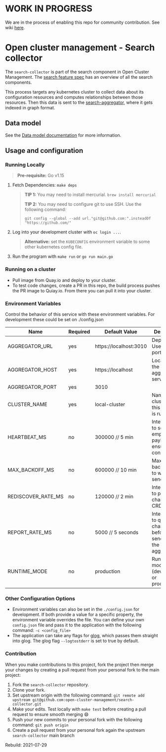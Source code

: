 [comment]: # ( Copyright Contributors to the Open Cluster Management project )
# WORK IN PROGRESS

We are in the process of enabling this repo for community contribution. See wiki [here](https://open-cluster-management.io/concepts/architecture/).

# Open cluster management - Search collector

The `search-collector` is part of the search component in Open Cluster Management. The [search feature spec](https://github.com/open-cluster-management/search/blob/master/feature-spec/search.md) has an overview of all the search components.

This process targets any kubernetes cluster to collect data about its configuration resources and computes relationships between those resources. Then this data is sent to the [search-aggregator](https://github.com/open-cluster-management/search-aggregator), where it gets indexed in graph format.

## Data model

See the [Data model documentation](https://github.com/open-cluster-management/search-collector/blob/pkg/transforms/README.md) for more information. 


## Usage and configuration

### Running Locally
> **Pre-requisite:** Go v1.15
1. Fetch Dependencies: `make deps`
    > **TIP 1:** You may need to install mercurial. `brew install mercurial`
    >
    > **TIP 2:** You may need to configure git to use SSH. Use the following command: 
    >
    > `git config --global --add url."git@github.com:".insteadOf "https://github.com/"`
2. Log into your development cluster with `oc login ...`.
    > **Alternative:** set the `KUBECONFIG` environment variable to some other kubernetes config file.
3. Run the program with `make run` or `go run main.go`

### Running on a cluster
- Pull image from Quay.io and deploy to your cluster.
- To test code changes, create a PR in this repo, the build process pushes the PR image to Quiay.io. From there you can pull it into your cluster.


### Environment Variables
Control the behavior of this service with these environment variables. For development these could be set on ./config.json

Name            | Required | Default Value          | Description
----            | -------- | -------------          | -----------
AGGREGATOR_URL  | yes      | https://localhost:3010 | Deprecated. Use host + port instead.
AGGREGATOR_HOST | yes      | https://localhost      | Location of the aggregator service.
AGGREGATOR_PORT | yes      | 3010                   |
CLUSTER_NAME    | yes      | local-cluster          | Name of cluster where this collector is running.
HEARTBEAT_MS    | no       | 300000  // 5 min       | Interval(ms) to send empty payload to ensure connection
MAX_BACKOFF_MS  | no       | 600000  // 10 min      | Maximum backoff in ms to wait after send error
REDISCOVER_RATE_MS | no    | 120000  // 2 min       | Interval(ms) to poll for changes to CRDs
REPORT_RATE_MS  | no       | 5000    // 5 seconds   | Interval(ms) to queue changes before sending to the aggregator
RUNTIME_MODE    | no       | production             | Running mode (development or production)

### Other Configuration Options
- Environment variables can also be set in the `./config.json` for development. If both provide a value for a specific property, the environment variable overrides the file. You can define your own `config.json` file and pass it to the application with the following command: `-c <config_file>`
- The application can take any flags for [glog](https://github.com/golang/glog), which passes them straight into glog. The glog flag `--logtostderr` is set to true by default.


### Contribution
When you make contributions to this project, fork the project then merge your changes by creating a pull request from your personal fork to the main project:

1. Fork the `search-collector` repository.
2. Clone your fork.
3. Set upstream origin with the following command: `git remote add upstream git@github.com:open-cluster-management/search-collector.git`
4. Make your edits. Test locally with `make test` before creating a pull request to ensure smooth merging :smile:
5. Push your new commits to your personal fork with the following command: `git push origin`
6. Create a pull request from your personal fork again the upstream `search-collector` main branch

Rebuild: 2021-07-29
